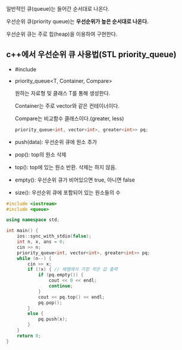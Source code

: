 일반적인 큐(queue)는 들어간 순서대로 나온다.

우선순위 큐(priority queue)는 **우선순위가 높은 순서대로 나온다.**

우선순위 큐는 주로 힙(heap)을 이용하여 구현한다.

## c++에서 우선순위 큐 사용법(STL priority_queue)

- #include <queue>
- priority_queue<T, Container, Compare>

    원하는 자료형 및 클래스 T를 통해 생성한다.

    Container는 주로 vector와 같은 컨테이너이다.

    Compare는 비교함수 클래스이다.(greater<int>, less<int>)

    ```cpp
    priority_queue<int, vector<int>, greater<int>> pq;
    ```

- push(data): 우선순위 큐에 원소 추가
- pop(): top의 원소 삭제
- top(): top에 있는 원소 반환. 삭제는 하지 않음.
- empty(): 우선순위 큐가 비어있으면 true, 아니면 false
- size(): 우선순위 큐에 포함되어 있는 원소들의 수

```cpp
#include <iostream>
#include <queue>

using namespace std;

int main() {
	ios::sync_with_stdio(false);
	int n, x, ans = 0;
	cin >> n;
	priority_queue<int, vector<int>, greater<int>> pq;
	while (n--) {
		cin >> x;
		if (!x) { // 배열에서 가장 작은 값 출력
			if (pq.empty()) {
				cout << 0 << endl;
				continue;
			}
			cout << pq.top() << endl;
			pq.pop();
		}
		else {
			pq.push(x);
		}
	}
	return 0;
}
```